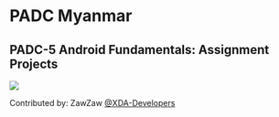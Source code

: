 # PADC Myanmar
## PADC-5 Android Fundamentals: Assignment Projects

<img src="https://miro.medium.com/fit/c/240/240/1*Dsm9HO6o4KyvQUwCN3lJjA.png" />

Contributed by: ZawZaw [@XDA-Developers](https://forum.xda-developers.com/member.php?u=7581611)
